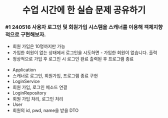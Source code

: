 <div align ="center">

# 수업 시간에 한 실습 문제 공유하기
</div>

### #1 240516 사용자 로그인 및 회원가입 시스템을 스캐너를 이용해 객체지향적으로 구현해보자.
* 회원 가입은 10명까지만 가능
* 가입한 회원이 없는 상태에서 로그인을 시도하면 - 가입한 회원이 없습니다. 출력
* 정상적으로 가입 후 로그인 시 로그인 완료 출력된 후 프로그램 종료
  <br> <br>
* Application
* 스캐너로 로그인, 회원가입, 프로그램 종료 구현
* LoginService
* 회원 가입, 로그인 메소드 연결
* LoginRepository
* 회원 가입 처리, 로그인 처리
* User
* 회원의 id, pwd, name을 받을 DTO
